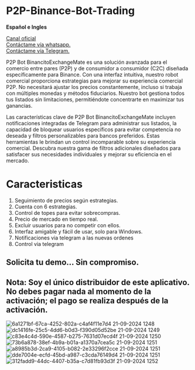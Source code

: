 # P2P-Binance-Bot-Trading
**Español e Ingles**  

[Canal oficial](https://www.youtube.com/channel/UCxcmqMBK5hklYj5ni80xDig)  
[Contáctame vía whatsapp.](https://api.whatsapp.com/send?phone=584125304389&text=Estoy%20interesado%20en%20el%20Bot%20de%20Binance)  
[Contáctame vía Telegram.](https://t.me/erCocoTrade)    

P2P Bot BinancitoExchangeMate es una solución avanzada para el comercio entre pares (P2P) y de consumidor a consumidor (C2C) diseñada específicamente para Binance. Con una interfaz intuitiva, nuestro robot comercial proporciona estrategias para mejorar su experiencia comercial P2P. No necesitará ajustar los precios constantemente, incluso si trabaja con múltiples monedas y métodos fiduciarios. Nuestro bot gestiona todos tus listados sin limitaciones, permitiéndote concentrarte en maximizar tus ganancias.

Las características clave de P2P Bot BinancitoExchangeMate incluyen notificaciones integradas de Telegram para administrar sus listados, la capacidad de bloquear usuarios específicos para evitar competencia no deseada y filtros personalizables para bancos preferidos. Estas herramientas le brindan un control incomparable sobre su experiencia comercial. Descubra nuestra gama de filtros adicionales diseñados para satisfacer sus necesidades individuales y mejorar su eficiencia en el mercado.

# Caracteristicas
1. Seguimiento de precios según estrategias.
2. Cuenta con 6 estrategias.
3. Control de topes para evitar sobrecompras.
4. Precio de mercado en tiempo real.
5. Excluir usuarios para no competir con ellos.
6. Interfaz amigable y fácil de usar, solo para Windows.
7. Notificaciones via telegram a las nuevas ordenes
8. Control via telegram

## Solicita tu demo... Sin compromiso.

## Nota: Soy el único distribuidor de este aplicativo. No debes pagar nada al momento de la activación; el pago se realiza después de la activación.
![6a1271bf-67ca-4252-802a-c4af4f11e7d4 21-09-2024 1248](https://github.com/user-attachments/assets/ffd282ce-bedd-427c-8008-8195b6d376cb)
![dc1416fe-25c5-4dd6-b0d3-f390d05d52be 21-09-2024 1249](https://github.com/user-attachments/assets/13db9204-8339-4bfd-be62-32d94f4eb932)
![c83e4c4d-590e-4587-b275-7631d07ecd4f 21-09-2024 1250](https://github.com/user-attachments/assets/0f8f1576-8c1c-4ab1-b38c-94a39dccc3f8)
![73b6a878-38ef-4b9a-b01a-a1370a7cea5c 21-09-2024 1251](https://github.com/user-attachments/assets/33005c11-c03d-4337-8dd8-c85896da047c)
![a8985b3d-2ca9-4105-b082-2e33296f2cce 21-09-2024 1251](https://github.com/user-attachments/assets/29bf0d9c-33ec-4f96-836c-529231171ae3)
![dde7004e-ecfd-45bd-a987-c3cda76149d4 21-09-2024 1251](https://github.com/user-attachments/assets/a65bc7fe-4ecb-430e-8f6c-22dcfbbe32af)
![312fadd9-44dc-4407-b35a-c7d81fb93d3f 21-09-2024 1252](https://github.com/user-attachments/assets/ed772be5-ec0b-4d8a-9d17-2e7796bb6313)



